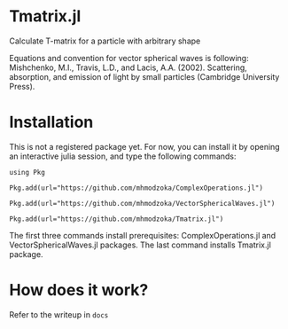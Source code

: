 # Tmatrix.jl
Calculate T-matrix for a particle with arbitrary shape

Equations and convention for vector spherical waves is following: Mishchenko, M.I., Travis, L.D., and Lacis, A.A. (2002). Scattering, absorption, and emission of light by small particles (Cambridge University Press).

# Installation
This is not a registered package yet. For now, you can install it by opening an interactive julia session, and type the following commands:

`using Pkg`

`Pkg.add(url="https://github.com/mhmodzoka/ComplexOperations.jl")`

`Pkg.add(url="https://github.com/mhmodzoka/VectorSphericalWaves.jl")`

`Pkg.add(url="https://github.com/mhmodzoka/Tmatrix.jl")`

The first three commands install prerequisites: ComplexOperations.jl and VectorSphericalWaves.jl packages.
The last command installs Tmatrix.jl package.

# How does it work?
Refer to the writeup in `docs`